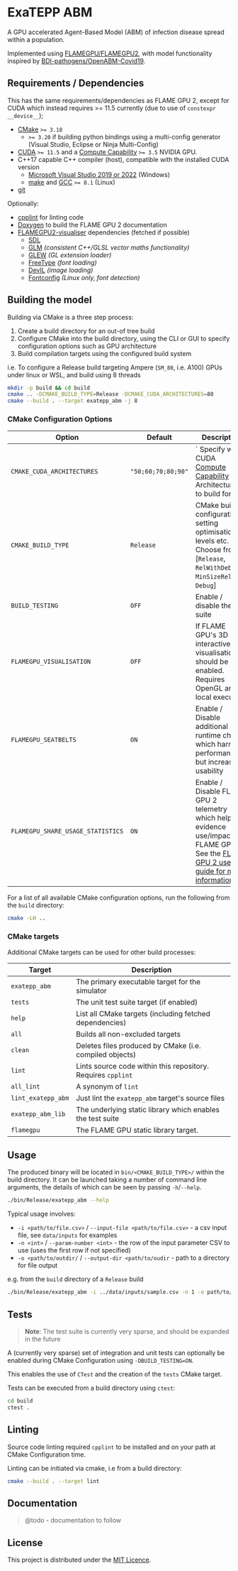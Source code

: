 # ExaTEPP ABM

A GPU accelerated Agent-Based Model (ABM) of infection disease spread within a population.

Implemented using [FLAMEGPU/FLAMEGPU2](https://github.com/FLAMEGPU/FLAMEGPU2), with model functionality inspired by [BDI-pathogens/OpenABM-Covid19](https://github.com/BDI-pathogens/OpenABM-Covid19).

## Requirements / Dependencies

This has the same requirements/dependencies as FLAME GPU 2, except for CUDA which instead requires >= 11.5 currently (due to use of `constexpr __device__`);

+ [CMake](https://cmake.org/download/) `>= 3.18`
  + `>= 3.20` if building python bindings using a multi-config generator (Visual Studio, Eclipse or Ninja Multi-Config)
+ [CUDA](https://developer.nvidia.com/cuda-downloads) `>= 11.5` and a [Compute Capability](https://developer.nvidia.com/cuda-gpus) `>= 3.5` NVIDIA GPU.
+ C++17 capable C++ compiler (host), compatible with the installed CUDA version
  + [Microsoft Visual Studio 2019 or 2022](https://visualstudio.microsoft.com/) (Windows)
  + [make](https://www.gnu.org/software/make/) and [GCC](https://gcc.gnu.org/) `>= 8.1` (Linux)
+ [git](https://git-scm.com/)

Optionally:

+ [cpplint](https://github.com/cpplint/cpplint) for linting code
+ [Doxygen](http://www.doxygen.nl/) to build the FLAME GPU 2 documentation
+ [FLAMEGPU2-visualiser](https://github.com/FLAMEGPU/FLAMEGPU2-visualiser) dependencies (fetched if possible)
  + [SDL](https://www.libsdl.org/)
  + [GLM](http://glm.g-truc.net/) *(consistent C++/GLSL vector maths functionality)*
  + [GLEW](http://glew.sourceforge.net/) *(GL extension loader)*
  + [FreeType](http://www.freetype.org/)  *(font loading)*
  + [DevIL](http://openil.sourceforge.net/)  *(image loading)*
  + [Fontconfig](https://www.fontconfig.org/)  *(Linux only, font detection)*

## Building the model

Building via CMake is a three step process:

1. Create a build directory for an out-of tree build
2. Configure CMake into the build directory, using the CLI or GUI to specify configuration options such as GPU architecture
3. Build compilation targets using the configured build system

i.e. To configure a Release build targeting Ampere (`SM_80`, i.e. A100) GPUs under linux or WSL, and build using 8 threads

```bash
mkdir -p build && cd build
cmake .. -DCMAKE_BUILD_TYPE=Release -DCMAKE_CUDA_ARCHITECTURES=80
cmake --build . --target exatepp_abm -j 8
```

### CMake Configuration Options

| Option                            | Default |  Description |
|-----------------------------------|---------|--------------|
| `CMAKE_CUDA_ARCHITECTURES`        | `"50;60;70;80;90"` | ` Specify which CUDA [Compute Capability](https://developer.nvidia.com/cuda-gpus) Architectures to build for |
| `CMAKE_BUILD_TYPE`                | `Release` | CMake build configuration, setting optimisation levels etc. Choose from [`Release`, `RelWithDebInfo`, `MinSizeRel`, `Debug`] |
| `BUILD_TESTING`                   | `OFF` | Enable / disable the test suite |
| `FLAMEGPU_VISUALISATION`          | `OFF` | If FLAME GPU's 3D interactive visualisation should be enabled. Requires OpenGL and local execution. |
| `FLAMEGPU_SEATBELTS`              | `ON` | Enable / Disable additional runtime checks which harm performance but increase usability |
| `FLAMEGPU_SHARE_USAGE_STATISTICS` | `ON` | Enable / Disable FLAME GPU 2 telemetry which helps evidence use/impact of FLAME GPU 2. See the [FLAME GPU 2 user guide for more information](https://docs.flamegpu.com/guide/telemetry/) |

For a list of all available CMake configuration options, run the following from the `build` directory:

```bash
cmake -LH ..
```

### CMake targets

Additional CMake targets can be used for other build processes:

| Target | Description |
|--------|-------------|
| `exatepp_abm`        | The primary executable target for the simulator              |
| `tests`              | The unit test suite target (if enabled)                      |
| `help`               | List all CMake targets (including fetched dependencies)      |
| `all`                | Builds all non-excluded targets                              |
| `clean`              | Deletes files produced by CMake (i.e. compiled objects)      |
| `lint`               | Lints source code within this repository. Requires `cpplint` |
| `all_lint`           | A synonym of `lint`                                          |
| `lint_exatepp_abm`   | Just lint the `exatepp_abm` target's source files            |
| `exatepp_abm_lib`    | The underlying static library which enables the test suite   |
| `flamegpu`           | The FLAME GPU static library target.                         |

## Usage

The produced binary will be located in `bin/<CMAKE_BUILD_TYPE>/` within the build directory.
It can be launched taking a  number of command line arguments, the details of which can be seen by passing `-h`/`--help`.

```bash
./bin/Release/exatepp_abm --help
```

Typical usage involves:

+ `-i <path/to/file.csv>` / `--input-file <path/to/file.csv>` - a csv input file, see `data/inputs` for examples
+ `-n <int>` / `--param-number <int>` - the row of the input parameter CSV to use (uses the first row if not specified)
+ `-o <path/to/outdir/` / `--output-dir <path/to/oudir` - path to a directory for file output  

e.g. from the `build` directory of a `Release` build  

```bash
./bin/Release/exatepp_abm -i ../data/inputs/sample.csv -n 1 -o path/to/outdir/ 
```

## Tests

> **Note**: The test suite is currently very sparse, and should be expanded in the future

A (currently very sparse) set of integration and unit tests can optionally be enabled during CMake Configuration using `-DBUILD_TESTING=ON`.

This enables the use of `CTest` and the creation of the `tests` CMake target.

Tests can be executed from a build directory using `ctest`:

```bash
cd build
ctest .
```

## Linting

Source code linting required `cpplint` to be installed and on your path at CMake Configuration time.

Linting can be initiated via cmake, i.e from a build directory:

```bash
cmake --build . --target lint
```

## Documentation

> @todo - documentation to follow

## License

This project is distributed under the [MIT Licence](./LICENSE.md).


